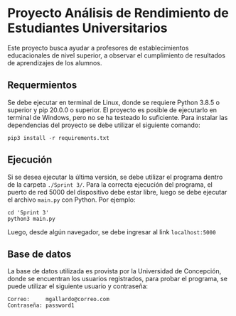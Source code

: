 # Proyecto Análisis de Rendimiento de Estudiantes Universitarios

Este proyecto busca ayudar a profesores de establecimientos educacionales de nivel superior, a observar el cumplimiento de resultados de aprendizajes de los alumnos. 

## Requermientos

Se debe ejecutar en terminal de Linux, donde se requiere Python 3.8.5 o superior y pip 20.0.0 o superior. El proyecto es posible de ejecutarlo en terminal de Windows, pero no se ha testeado lo suficiente. Para instalar las dependencias del proyecto se debe utilizar el siguiente comando:

```
pip3 install -r requirements.txt
```

## Ejecución

Si se desea ejecutar la última versión, se debe utilizar el programa dentro de la carpeta `./Sprint 3/`. Para la correcta ejecución del programa, el puerto de red 5000 del dispositivo debe estar libre, luego se debe ejecutar el archivo `main.py` con Python. Por ejemplo:

```
cd 'Sprint 3'
python3 main.py
```

Luego, desde algún navegador, se debe ingresar al link `localhost:5000`

## Base de datos

La base de datos utilizada es provista por la Universidad de Concepción, donde se encuentran los usuarios registrados, para probar el programa, se puede utilizar el siguiente usuario y contraseña:

```
Correo: 	mgallardo@correo.com
Contraseña: password1
```